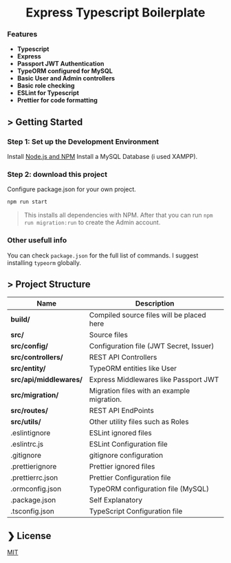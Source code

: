 <h1 align="center">Express Typescript Boilerplate</h1>

### Features

- **Typescript**
- **Express**
- **Passport JWT Authentication**
- **TypeORM configured for MySQL**
- **Basic User and Admin controllers**
- **Basic role checking**
- **ESLint for Typescript**
- **Prettier for code formatting**

## > Getting Started

### Step 1: Set up the Development Environment

Install [Node.js and NPM](https://nodejs.org/en/download/)
Install a MySQL Database (i used XAMPP).

### Step 2: download this project

Configure package.json for your own project.

```bash
npm run start
```

> This installs all dependencies with NPM. After that you can run `npm run migration:run` to create the Admin account.

### Other usefull info

You can check `package.json` for the full list of commands.
I suggest installing `typeorm` globally.

## > Project Structure

| Name                     | Description                                |
| ------------------------ | ------------------------------------------ |
| **build/**               | Compiled source files will be placed here  |
| **src/**                 | Source files                               |
| **src/config/**          | Configuration file (JWT Secret, Issuer)    |        |
| **src/controllers/**     | REST API Controllers                       |
| **src/entity/**          | TypeORM entities like User                 |
| **src/api/middlewares/** | Express Middlewares like Passport JWT      |
| **src/migration/**       | Migration files with an example migration. |
| **src/routes/**          | REST API EndPoints                         |
| **src/utils/**           | Other utility files such as Roles          |
| .eslintignore            | ESLint ignored files                       |
| .eslintrc.js             | ESLint Configuration file                  |
| .gitignore               | gitignore configuration                    |
| .prettierignore          | Prettier ignored files                     |
| .prettierrc.json         | Prettier Configuration file                |
| .ormconfig.json          | TypeORM configuration file (MySQL)         |
| .package.json            | Self Explanatory                           |
| .tsconfig.json           | TypeScript Configuration file              |

## ❯ License

[MIT](/LICENSE)
